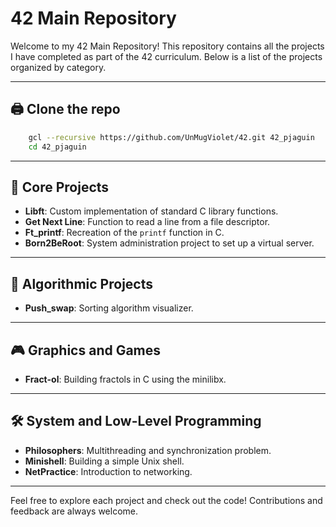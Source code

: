 # 42 Main Repository

Welcome to my 42 Main Repository! This repository contains all the projects I have completed as part of the 42 curriculum. Below is a list of the projects organized by category.

---

## 🖨️ Clone the repo
```bash
	gcl --recursive https://github.com/UnMugViolet/42.git 42_pjaguin
	cd 42_pjaguin
```
---


## 🚀 Core Projects
- **Libft**: Custom implementation of standard C library functions.
- **Get Next Line**: Function to read a line from a file descriptor.
- **Ft_printf**: Recreation of the `printf` function in C.
- **Born2BeRoot**: System administration project to set up a virtual server.

---

## 🧠 Algorithmic Projects
- **Push_swap**: Sorting algorithm visualizer.

---

## 🎮 Graphics and Games
- **Fract-ol**: Building fractols in C using the minilibx.

---

## 🛠️ System and Low-Level Programming
- **Philosophers**: Multithreading and synchronization problem.
- **Minishell**: Building a simple Unix shell.
- **NetPractice**: Introduction to networking.

---

Feel free to explore each project and check out the code! Contributions and feedback are always welcome.

